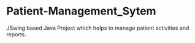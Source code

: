 # Patient-Management_Sytem
JSwing based Java Project which helps to manage patient activities and reports.
